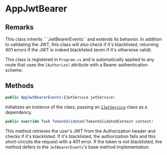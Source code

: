 ﻿# AppJwtBearer

## Remarks
This class inherits ```JwtBearerEvents`` and extends its behavior. In addition to validating the JWT, this class will also check if it's blacklisted, returning 401 errors if the JWT is indeed blacklisted (even if it's otherwise valid).

This class is registered in ``Program.cs`` and is automatically applied to any route that uses the ``[Authorize]`` attribute with a Bearer authentication scheme.

## Methods
```cs
public AppJwtBearerEvents(IJwtService jwtService)
```
Initializes an instance of the class, passing an [``IJwtService``](https://github.com/RyotaMitaraiWeb/QuizWorld/blob/master/QuizWorld.Web.Contracts/Authentication/JsonWebToken/IJwtService.cs) class as a dependency.


```cs
public override Task TokenValidated(TokenValidatedContext context)
```
This method retrieves the user's JWT from the Authorization header and checks if it's blacklisted. If it's blacklisted, the authorization fails and this short-circuits the request with a 401 error. If the token is not blacklisted, the method defers to the ``JwtBearerEvents``'s base method implementation.